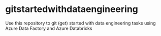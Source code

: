 # gitstartedwithdataengineering
Use this repository to git (get) started with data engineering tasks using Azure Data Factory and Azure Databricks
